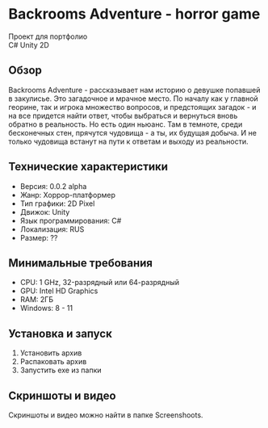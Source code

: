 # Backrooms Adventure - horror game
Проект для портфолио  
C# Unity 2D

## Обзор

Backrooms Adventure - рассказывает нам историю о девушке попавшей в закулисье. Это загадочное и мрачное место. По началу как у главной георине, так и игрока множество вопросов, и предстоящих загадок - и на все придется найти ответ, чтобы выбраться и вернуться вновь обратно в реальность. Но есть один ньюанс. Там в темноте, среди бесконечных стен, прячутся чудовища - а ты, их будущая добыча. И не только чудовища встанут на пути к ответам и выходу из реальности.

## Технические характеристики

* Версия: 0.0.2 alpha
* Жанр: Хоррор-платформер
* Тип графики: 2D Pixel
* Движок: Unity
* Язык программирования: C#
* Локализация: RUS
* Размер: ??

## Минимальные требования

* CPU: 1 GHz, 32-разрядный или 64-разрядный
* GPU: Intel HD Graphics
* RAM: 2ГБ
* Windows: 8 - 11

## Установка и запуск

1. Установить архив
2. Распаковать архив
3. Запустить exe из папки

## Скриншоты и видео

Скриншоты и видео можно найти в папке Screenshoots.

  

